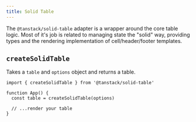 ```yaml
---
title: Solid Table
---
```


The `@tanstack/solid-table` adapter is a wrapper around the core table logic. Most of it's job is related to managing state the "solid" way, providing types and the rendering implementation of cell/header/footer templates.

## `createSolidTable`

Takes a `table` and `options` object and returns a table.

```tsx
import { createSolidTable } from '@tanstack/solid-table'

function App() {
  const table = createSolidTable(options)

  // ...render your table
}
```
